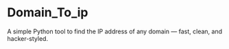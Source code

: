 # Domain_To_ip
A simple Python tool to find the IP address of any domain — fast, clean, and hacker-styled.
